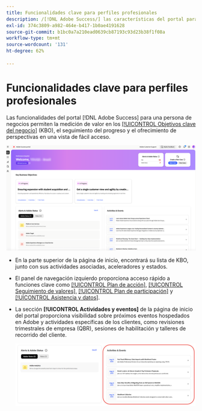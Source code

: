 ```yaml
---
title: Funcionalidades clave para perfiles profesionales
description: /[!DNL Adobe Success/] las características del portal para una persona de negocios permiten medir el valor en objetivos clave del negocio, rastrear el progreso y ofrecer perspectivas en una vista de fácil acceso.
exl-id: 374c3809-a982-464e-b417-1b0ae4191628
source-git-commit: b1bc0a7a210ead0639cb87193c93d23b38f1f08a
workflow-type: tm+mt
source-wordcount: '131'
ht-degree: 62%

---
```


# Funcionalidades clave para perfiles profesionales

Las funcionalidades del portal [!DNL Adobe Success] para una persona de negocios permiten la medición de valor en los [[!UICONTROL Objetivos clave del negocio]](/help/adobe-success-portal/business-persona/key-business-objectives.md) (KBO), el seguimiento del progreso y el ofrecimiento de perspectivas en una vista de fácil acceso.

![adobe-success-portal-for-business-persona-overview](/help/adobe-success-portal/assets/overview-and-business-persona-overview.png)

* En la parte superior de la página de inicio, encontrará su lista de KBO, junto con sus actividades asociadas, aceleradores y estados.
* El panel de navegación izquierdo proporciona acceso rápido a funciones clave como [[!UICONTROL Plan de acción]](/help/adobe-success-portal/business-persona/action-plan.md), [[!UICONTROL Seguimiento de valores]](/help/adobe-success-portal/business-persona/value-tracker.md), [[!UICONTROL Plan de participación]](/help/adobe-success-portal/business-persona/engagement-plan.md) y [[!UICONTROL Asistencia y datos]](/help/adobe-success-portal/technical-persona/support-and-insights/support-and-insights-overview.md).
* La sección **[!UICONTROL Actividades y eventos]** de la página de inicio del portal proporciona visibilidad sobre próximos eventos hospedados en Adobe y actividades específicas de los clientes, como revisiones trimestrales de empresa (QBR), sesiones de habilitación y talleres de recorrido del cliente.

  ![actividades-y-eventos](/help/adobe-success-portal/assets/activities-and-events.png)
